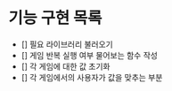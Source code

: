 # 기능 구현 목록

- [] 필요 라이브러리 불러오기
- [] 게임 반복 실행 여부 물어보는 함수 작성
- [] 각 게임에 대한 값 초기화
- [] 각 게임에서의 사용자가 값을 맞추는 부분